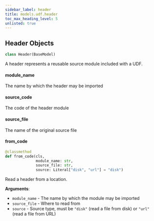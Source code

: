 ```yaml
---
sidebar_label: header
title: models.udf.header
toc_max_heading_level: 5
unlisted: true
---
```


## Header Objects

```python
class Header(BaseModel)
```

A header represents a reusable source module included with a UDF.

#### module\_name

The name by which the header may be imported

#### source\_code

The code of the header module

#### source\_file

The name of the original source file

#### from\_code

```python
@classmethod
def from_code(cls,
              module_name: str,
              source_file: str,
              source: Literal["disk", "url"] = "disk")
```

Read a header from a location.

**Arguments**:

- `module_name` - The name by which the module may be imported
- `source_file` - Where to read from
- `source` - Source type, must be `"disk"` (read a file from disk) or `"url"` (read a file from URL)

